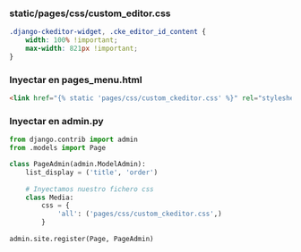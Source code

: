 ### static/pages/css/custom_editor.css

```css
.django-ckeditor-widget, .cke_editor_id_content {
    width: 100% !important;
    max-width: 821px !important;
}
```

### Inyectar en pages_menu.html

```html
<link href="{% static 'pages/css/custom_ckeditor.css' %}" rel="stylesheet">
```

### Inyectar en admin.py

```python
from django.contrib import admin
from .models import Page

class PageAdmin(admin.ModelAdmin):
    list_display = ('title', 'order')
    
    # Inyectamos nuestro fichero css
    class Media:
        css = {
            'all': ('pages/css/custom_ckeditor.css',)
        }
        
admin.site.register(Page, PageAdmin)
```